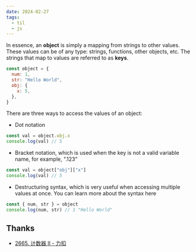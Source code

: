 ```yaml
---
date: 2024-02-27
tags:
  - til
  - js
---
```


In essence, an **object** is simply a mapping from strings to other values. These values can be of any type: strings, functions, other objects, etc. The strings that map to values are referred to as **keys**.

```js
const object = {
  num: 1,
  str: "Hello World",
  obj: {
    x: 5,
  },
}
```

There are three ways to access the values of an object:

- Dot notation

```js
const val = object.obj.x
console.log(val) // 5
```

- Bracket notation, which is used when the key is not a valid variable name, for example, ".123"

```js
const val = object["obj"]["x"]
console.log(val) // 5
```

- Destructuring syntax, which is very useful when accessing multiple values at once. You can learn more about the syntax here

```js
const { num, str } = object
console.log(num, str) // 1 "Hello World"
```

## Thanks

- [2665. 计数器 II - 力扣](https://leetcode.cn/problems/counter-ii/solutions/2487703/ji-shu-qi-ii-by-leetcode-solution-ofuk/)
